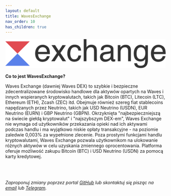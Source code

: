 ```yaml
---
layout: default
title: WavesExchange
nav_order: 10
has_children: true
---
```


![WavesExchange Logo](/images/logo-exchange-dark.svg)

**Co to jest WavesExchange?**

Waves Exchange (dawniej Waves DEX) to szybkie i bezpieczne zdecentralizowane środowisko handlowe dla aktywów opartych na Waves i innych wspieranych kryptowalutach, takich jak Bitcoin (BTC), Litecoin (LTC), Ethereum (ETH), Zcash (ZEC) itd.  Obejmuje również szereg fiat stablecoins napędzanych przez Neutrino, takich jak USD Neutrino (USDN), EUR Neutrino (EURN) i GBP Neutrino (GBPN).
Okrzyknięta "najbezpieczniejszą na świecie giełdą kryptowalut" i "najszybszym DEX-em", Waves Exchange nie wymaga od użytkowników przekazania opieki nad ich aktywami podczas handlu i ma wyjątkowo niskie opłaty transakcyjne - na poziomie zaledwie 0,003% za wypełnione zlecenie.
Poza prostymi funkcjami handlu kryptowalutami, Waves Exchange pozwala użytkownikom na ulokowanie różnych aktywów w celu uzyskania zmiennego oprocentowania. Platforma oferuje możliwość zakupu Bitcoin (BTC) i USD Neutrino (USDN) za pomocą karty kredytowej.

\
\
\
*Zaproponuj zmiany poprzez portal [GitHub](https://github.com/wxpl/wxpl.github.io) lub skontaktuj się pisząc na [email](mailto:contact@wxpl.club) lub [Telegram](https://t.me/waves_polska).*
